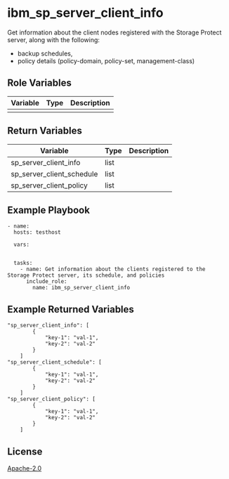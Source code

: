 # ibm_sp_server_client_info

Get information about the client nodes registered with the Storage Protect server, along with the following:
* backup schedules,
* policy details (policy-domain, policy-set, management-class)

## Role Variables

| Variable              | Type          | Description                                                            |
|-----------------------|---------------|------------------------------------------------------------------------|
|                       |               |                                                                        |


## Return Variables

| Variable              | Type          | Description                                                       |
|-----------------------|---------------|-------------------------------------------------------------------|
| sp_server_client_info | list          |                                                                   |
| sp_server_client_schedule | list      |                                                                   |
| sp_server_client_policy  | list       |                                                                   |


## Example Playbook

```
- name: 
  hosts: testhost

  vars:
    

  tasks:
    - name: Get information about the clients registered to the Storage Protect server, its schedule, and policies
      include_role:
        name: ibm_sp_server_client_info
```


## Example Returned Variables

```
"sp_server_client_info": [
        {
            "key-1": "val-1",
            "key-2": "val-2"
        }
    ]
"sp_server_client_schedule": [
        {
            "key-1": "val-1",
            "key-2": "val-2"
        }
    ]
"sp_server_client_policy": [
        {
            "key-1": "val-1",
            "key-2": "val-2"
        }
    ]
```

## License

[Apache-2.0](../../LICENSE)
